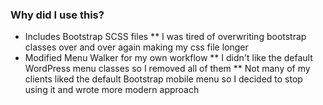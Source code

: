 ### Why did I use this?

* Includes Bootstrap SCSS files
** I was tired of overwriting bootstrap classes over and over again making my css file longer
* Modified Menu Walker for my own workflow
** I didn't like the default WordPress menu classes so I removed all of them
** Not many of my clients liked the default Bootstrap mobile menu so I decided to stop using it and wrote more modern approach

